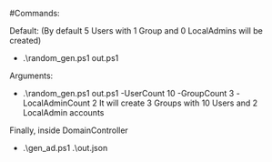#Commands:

Default:
(By default 5 Users with 1 Group and 0 LocalAdmins will be created)
* .\random_gen.ps1 out.ps1

Arguments:
* .\random_gen.ps1 out.ps1 -UserCount 10 -GroupCount 3 -LocalAdminCount 2
It will create 3 Groups with 10 Users and 2 LocalAdmin accounts


Finally, inside DomainController
* .\gen_ad.ps1 .\out.json


